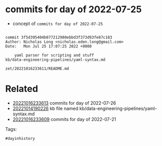 # commits for day of 2022-07-25

- concept of `commits for day of 2022-07-25`

```

commit 3f5d395404b077212980ebbd3f373d93fe87c183
Author: Nicholas Long <nicholas.eden.long@gmail.com>
Date:   Mon Jul 25 17:07:25 2022 +0000

    yaml parser for scripting and stuff
kb/data-engineering-pipelines/yaml-syntax.md
```

` zet/20221016233611/README.md `

# Related

- [20221016233613](/zet/20221016233613/README.md) commits for day of 2022-07-26
- [20221014190226](/zet/20221014190226/README.md) kb file named kb/data-engineering-pipelines/yaml-syntax.md
- [20221016233609](/zet/20221016233609/README.md) commits for day of 2022-07-21

Tags:

    #dayinhistory
